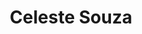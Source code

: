 ---
title: Celeste Souza
position: Undergraduate Researcher
layout: default
contact:
publications: 
image: /images/user-icon.svg
group: undergrad
year-start: 2014
year-end: 2015
---
